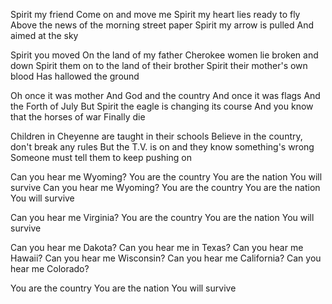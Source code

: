 Spirit my friend
Come on and move me
Spirit my heart lies ready to fly
Above the news of the morning street paper
Spirit my arrow is pulled
And aimed at the sky

Spirit you moved
On the land of my father
Cherokee women lie broken and down
Spirit them on to the land of their brother
Spirit their mother's own blood
Has hallowed the ground

Oh once it was mother
And God and the country
And once it was flags
And the Forth of July
But Spirit the eagle is changing its course
And you know that the horses of war
Finally die


Children in Cheyenne are taught in their schools
Believe in the country, don't break any rules
But the T.V. is on and they know something's wrong
Someone must tell them to keep pushing on

Can you hear me Wyoming?
You are the country
You are the nation
You will survive
Can you hear me Wyoming?
You are the country
You are the nation
You will survive

Can you hear me Virginia?
You are the country
You are the nation
You will survive

Can you hear me Dakota?
Can you hear me in Texas?
Can you hear me Hawaii?
Can you hear me Wisconsin?
Can you hear me California?
Can you hear me Colorado?

You are the country
You are the nation
You will survive
